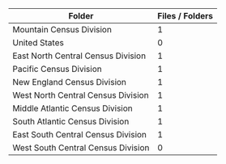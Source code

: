 | Folder                             |   Files / Folders |
|------------------------------------|-------------------|
| Mountain Census Division           |                 1 |
| United States                      |                 0 |
| East North Central Census Division |                 1 |
| Pacific Census Division            |                 1 |
| New England Census Division        |                 1 |
| West North Central Census Division |                 1 |
| Middle Atlantic Census Division    |                 1 |
| South Atlantic Census Division     |                 1 |
| East South Central Census Division |                 1 |
| West South Central Census Division |                 0 |